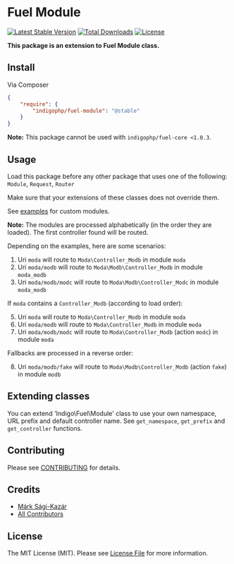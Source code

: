 # Fuel Module

[![Latest Stable Version](https://poser.pugx.org/indigophp/fuel-module/v/stable.png)](https://packagist.org/packages/indigophp/fuel-module)
[![Total Downloads](https://poser.pugx.org/indigophp/fuel-module/downloads.png)](https://packagist.org/packages/indigophp/fuel-module)
[![License](https://poser.pugx.org/indigophp/fuel-module/license.png)](https://packagist.org/packages/indigophp/fuel-module)

**This package is an extension to Fuel Module class.**


## Install

Via Composer

``` json
{
    "require": {
        "indigophp/fuel-module": "@stable"
    }
}
```

**Note:** This package cannot be used with `indigophp/fuel-core <1.0.3`.


## Usage

Load this package before any other package that uses one of the following: `Module`, `Request`, `Router`

Make sure that your extensions of these classes does not override them.

See [examples](https://github.com/indigophp/fuel-module/tree/develop/examples/) for custom modules.

**Note:** The modules are processed alphabetically (in the order they are loaded). The first controller found will be routed.

Depending on the examples, here are some scenarios:

1. Uri `moda` will route to `Moda\Controller_Modb` in module `moda`
2. Uri `moda/modb` will route to `Moda\Modb\Controller_Modb` in module `moda_modb`
3. Uri `moda/modb/modc` will route to `Moda\Modb\Controller_Modc` in module `moda_modb`


If `moda` contains a `Controller_Modb` (according to load order):

5. Uri `moda` will route to `Moda\Controller_Modb` in module `moda`
6. Uri `moda/modb` will route to `Moda\Controller_Modb` in module `moda`
7. Uri `moda/modb/modc` will route to `Moda\Controller_Modb` (action `modc`) in module `moda`


Fallbacks are processed in a reverse order:

8. Uri `moda/modb/fake` will route to `Moda\Modb\Controller_Modb` (action `fake`) in module `modb`


## Extending classes

You can extend 'Indigo\Fuel\Module' class to use your own namespace, URL prefix and default controller name. See `get_namespace`, `get_prefix` and `get_controller` functions.


## Contributing

Please see [CONTRIBUTING](https://github.com/indigophp/fuel-module/blob/develop/CONTRIBUTING.md) for details.


## Credits

- [Márk Sági-Kazár](https://github.com/sagikazarmark)
- [All Contributors](https://github.com/indigophp/fuel-module/contributors)


## License

The MIT License (MIT). Please see [License File](https://github.com/indigophp/fuel-module/blob/develop/LICENSE) for more information.
